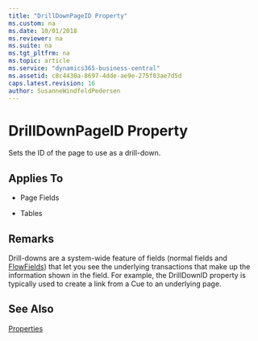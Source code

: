 ```yaml
---
title: "DrillDownPageID Property"
ms.custom: na
ms.date: 10/01/2018
ms.reviewer: na
ms.suite: na
ms.tgt_pltfrm: na
ms.topic: article
ms.service: "dynamics365-business-central"
ms.assetid: c8c4430a-8697-4dde-ae9e-275f03ae7d5d
caps.latest.revision: 16
author: SusanneWindfeldPedersen
---
```


 

# DrillDownPageID Property
Sets the ID of the page to use as a drill-down.  
  
## Applies To  
  
-   Page Fields  
  
-   Tables  

<!--  //NAV
> [!IMPORTANT]  
>  This property is not supported on Repeater controls on pages when it is displayed in the [!INCLUDE[nav_web](includes/nav_web_md.md)].  
--> 
## Remarks  
 Drill-downs are a system-wide feature of fields (normal fields and [FlowFields](../devenv-flowfields.md)) that let you see the underlying transactions that make up the information shown in the field. For example, the DrillDownID property is typically used to create a link from a Cue to an underlying page.  
  
## See Also  
 [Properties](devenv-properties.md)
